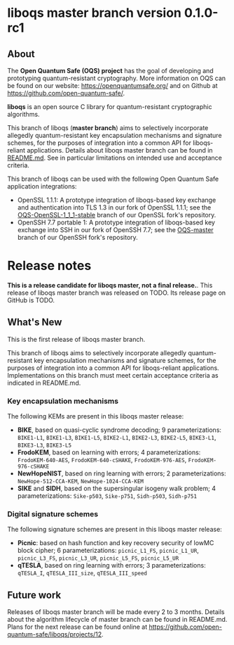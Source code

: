 liboqs master branch version 0.1.0-rc1
======================================

About
-----

The **Open Quantum Safe (OQS) project** has the goal of developing and prototyping quantum-resistant cryptography.  More information on OQS can be found on our website: https://openquantumsafe.org/ and on Github at https://github.com/open-quantum-safe/.  

**liboqs** is an open source C library for quantum-resistant cryptographic algorithms.  

This branch of liboqs (**master branch**) aims to selectively incorporate allegedly quantum-resistant key encapsulation mechanisms and signature schemes, for the purposes of integration into a common API for liboqs-reliant applications.  Details about liboqs master branch can be found in [README.md](https://github.com/open-quantum-safe/liboqs/blob/master/README.md).  See in particular limitations on intended use and acceptance criteria.

This branch of liboqs can be used with the following Open Quantum Safe application integrations:

- OpenSSL 1.1.1: A prototype integration of liboqs-based key exchange and authentication into TLS 1.3 in our fork of OpenSSL 1.1.1; see the [OQS-OpenSSL-1\_1\_1-stable](https://github.com/open-quantum-safe/openssl/tree/OQS-OpenSSL_1_1_1-stable) branch of our OpenSSL fork's repository.
- OpenSSH 7.7 portable 1: A prototype integration of liboqs-based key exchange into SSH in our fork of OpenSSH 7.7; see the [OQS-master](https://github.com/open-quantum-safe/openssh-portable/tree/OQS-master) branch of our OpenSSH fork's repository.

Release notes
=============

**This is a release candidate for liboqs master, not a final release.**. This release of liboqs master branch was released on TODO.  Its release page on GitHub is TODO.

What's New
----------

This is the first release of liboqs master branch.

This branch of liboqs aims to selectively incorporate allegedly quantum-resistant key encapsulation mechanisms and signature schemes, for the purposes of integration into a common API for liboqs-reliant applications.  Implementations on this branch must meet certain acceptance criteria as indicated in README.md.

### Key encapsulation mechanisms

The following KEMs are present in this liboqs master release:

- **BIKE**, based on quasi-cyclic syndrome decoding; 9 parameterizations: `BIKE1-L1`, `BIKE1-L3`, `BIKE1-L5`, `BIKE2-L1`, `BIKE2-L3`, `BIKE2-L5`, `BIKE3-L1`, `BIKE3-L3`, `BIKE3-L5`
- **FrodoKEM**, based on learning with errors; 4 parameterizations: `FrodoKEM-640-AES`, `FrodoKEM-640-cSHAKE`, `FrodoKEM-976-AES`, `FrodoKEM-976-cSHAKE`
- **NewHopeNIST**, based on ring learning with errors; 2 parameterizations: `NewHope-512-CCA-KEM`, `NewHope-1024-CCA-KEM`
- **SIKE** and **SIDH**, based on the supersingular isogeny walk problem; 4 parameterizations: `Sike-p503`, `Sike-p751`, `Sidh-p503`, `Sidh-p751`

### Digital signature schemes

The following signature schemes are present in this liboqs master release:

- **Picnic**: based on hash function and key recovery security of lowMC block cipher; 6 parameterizations: `picnic_L1_FS`, `picnic_L1_UR`, `picnic_L3_FS`, `picnic_L3_UR`, `picnic_L5_FS`, `picnic_L5_UR`
- **qTESLA**, based on ring learning with errors; 3 parameterizations: `qTESLA_I`, `qTESLA_III_size`, `qTESLA_III_speed`

Future work
-----------

Releases of liboqs master branch will be made every 2 to 3 months.  Details about the algorithm lifecycle of master branch can be found in README.md.  Plans for the next release can be found online at https://github.com/open-quantum-safe/liboqs/projects/12.
